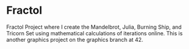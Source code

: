 # Fractol
Fractol Project where I create the Mandelbrot, Julia, Burning Ship, and Tricorn Set using mathematical calculations of iterations online. This is another graphics project on the graphics branch at 42. 
